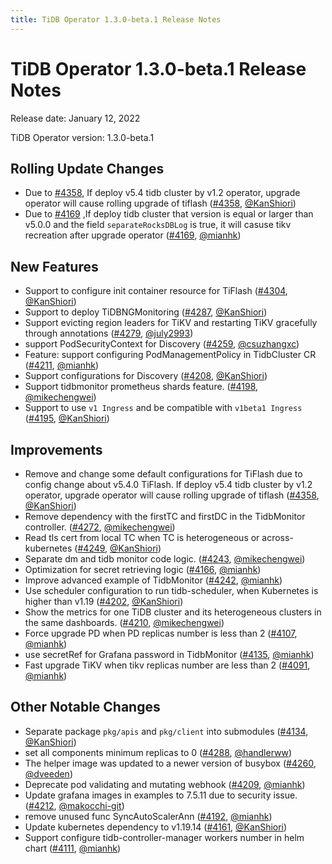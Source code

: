 ```yaml
---
title: TiDB Operator 1.3.0-beta.1 Release Notes
---
```

# TiDB Operator 1.3.0-beta.1 Release Notes

Release date: January 12, 2022

TiDB Operator version: 1.3.0-beta.1

## Rolling Update Changes

- Due to [#4358](https://github.com/pingcap/tidb-operator/pull/4358), If deploy v5.4 tidb cluster by v1.2 operator, upgrade operator will cause rolling upgrade of tiflash ([#4358](https://github.com/pingcap/tidb-operator/pull/4358), [@KanShiori](https://github.com/KanShiori))
- Due to [#4169](https://github.com/pingcap/tidb-operator/pull/4169) ,If deploy tidb cluster that version is equal or larger than v5.0.0 and the field `separateRocksDBLog` is true, it will casuse tikv recreation after upgrade operator ([#4169](https://github.com/pingcap/tidb-operator/pull/4169), [@mianhk](https://github.com/mianhk))

## New Features

- Support to configure init container resource for TiFlash ([#4304](https://github.com/pingcap/tidb-operator/pull/4304), [@KanShiori](https://github.com/KanShiori))
- Support to deploy TiDBNGMonitoring ([#4287](https://github.com/pingcap/tidb-operator/pull/4287), [@KanShiori](https://github.com/KanShiori))
- Support evicting region leaders for TiKV and restarting TiKV gracefully through annotations ([#4279](https://github.com/pingcap/tidb-operator/pull/4279), [@july2993](https://github.com/july2993))
- support PodSecurityContext for Discovery ([#4259](https://github.com/pingcap/tidb-operator/pull/4259), [@csuzhangxc](https://github.com/csuzhangxc))
- Feature: support configuring PodManagementPolicy in TidbCluster CR ([#4211](https://github.com/pingcap/tidb-operator/pull/4211), [@mianhk](https://github.com/mianhk))
- Support configurations for Discovery ([#4208](https://github.com/pingcap/tidb-operator/pull/4208), [@KanShiori](https://github.com/KanShiori))
- Support tidbmonitor prometheus shards feature. ([#4198](https://github.com/pingcap/tidb-operator/pull/4198), [@mikechengwei](https://github.com/mikechengwei))
- Support to use `v1 Ingress` and be compatible with `v1beta1 Ingress` ([#4195](https://github.com/pingcap/tidb-operator/pull/4195), [@KanShiori](https://github.com/KanShiori))

## Improvements

- Remove and change some default configurations for TiFlash due to config change about v5.4.0 TiFlash. If deploy v5.4 tidb cluster by v1.2 operator, upgrade operator will cause rolling upgrade of tiflash ([#4358](https://github.com/pingcap/tidb-operator/pull/4358), [@KanShiori](https://github.com/KanShiori))
- Remove dependency with the firstTC and firstDC in the TidbMonitor controller. ([#4272](https://github.com/pingcap/tidb-operator/pull/4272), [@mikechengwei](https://github.com/mikechengwei))
- Read tls cert from local TC when TC is heterogeneous or across-kubernetes ([#4249](https://github.com/pingcap/tidb-operator/pull/4249), [@KanShiori](https://github.com/KanShiori))
- Separate dm and tidb monitor code logic. ([#4243](https://github.com/pingcap/tidb-operator/pull/4243), [@mikechengwei](https://github.com/mikechengwei))
- Optimization for secret retrieving logic ([#4166](https://github.com/pingcap/tidb-operator/pull/4166), [@mianhk](https://github.com/mianhk))
- Improve advanced example of TidbMonitor ([#4242](https://github.com/pingcap/tidb-operator/pull/4242), [@mianhk](https://github.com/mianhk))
- Use scheduler configuration to run tidb-scheduler, when Kubernetes is higher than  v1.19 ([#4202](https://github.com/pingcap/tidb-operator/pull/4202), [@KanShiori](https://github.com/KanShiori))
- Show the metrics for one TiDB cluster and its heterogeneous clusters in the same dashboards. ([#4210](https://github.com/pingcap/tidb-operator/pull/4210), [@mikechengwei](https://github.com/mikechengwei))
- Force upgrade PD when PD replicas number is less than 2 ([#4107](https://github.com/pingcap/tidb-operator/pull/4107), [@mianhk](https://github.com/mianhk))
- use secretRef for Grafana password in TidbMonitor ([#4135](https://github.com/pingcap/tidb-operator/pull/4135), [@mianhk](https://github.com/mianhk))
- Fast upgrade TiKV when tikv replicas number are less than 2 ([#4091](https://github.com/pingcap/tidb-operator/pull/4091), [@mianhk](https://github.com/mianhk))

## Other Notable Changes

- Separate package `pkg/apis` and `pkg/client` into submodules ([#4134](https://github.com/pingcap/tidb-operator/pull/4134), [@KanShiori](https://github.com/KanShiori))
- set all components minimum replicas to 0 ([#4288](https://github.com/pingcap/tidb-operator/pull/4288), [@handlerww](https://github.com/handlerww))
- The helper image was updated to a newer version of busybox ([#4260](https://github.com/pingcap/tidb-operator/pull/4260), [@dveeden](https://github.com/dveeden))
- Deprecate pod validating and mutating webhook ([#4209](https://github.com/pingcap/tidb-operator/pull/4209), [@mianhk](https://github.com/mianhk))
- Update grafana images in examples to 7.5.11 due to security issue. ([#4212](https://github.com/pingcap/tidb-operator/pull/4212), [@makocchi-git](https://github.com/makocchi-git))
- remove unused func SyncAutoScalerAnn ([#4192](https://github.com/pingcap/tidb-operator/pull/4192), [@mianhk](https://github.com/mianhk))
- Update kubernetes dependency to v1.19.14 ([#4161](https://github.com/pingcap/tidb-operator/pull/4161), [@KanShiori](https://github.com/KanShiori))
- Support configure tidb-controller-manager workers number in helm chart ([#4111](https://github.com/pingcap/tidb-operator/pull/4111), [@mianhk](https://github.com/mianhk))
